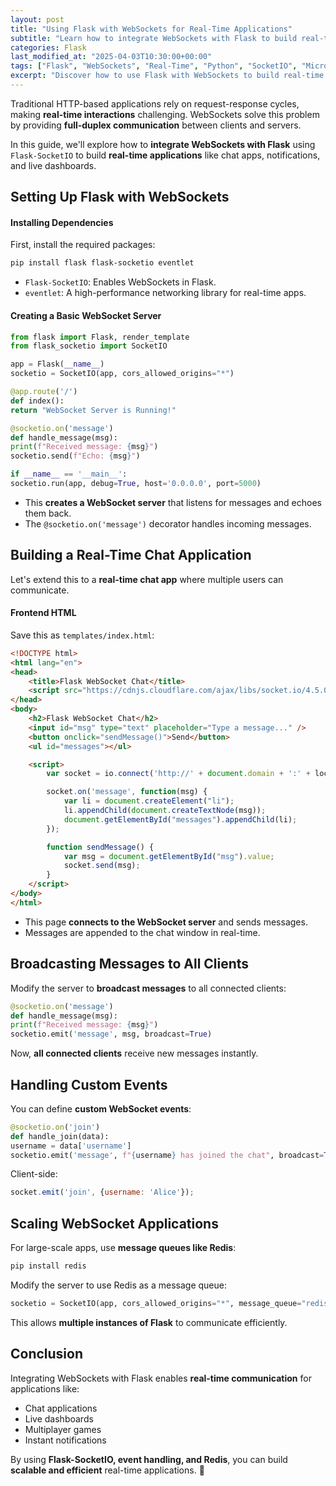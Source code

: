 ```yaml
---
layout: post
title: "Using Flask with WebSockets for Real-Time Applications"
subtitle: "Learn how to integrate WebSockets with Flask to build real-time applications"
categories: Flask
last_modified_at: "2025-04-03T10:30:00+00:00"
tags: ["Flask", "WebSockets", "Real-Time", "Python", "SocketIO", "Microservices"]
excerpt: "Discover how to use Flask with WebSockets to build real-time applications. Learn about Flask-SocketIO, event handling, broadcasting, and performance optimizations."
---
```

Traditional HTTP-based applications rely on request-response cycles, making **real-time interactions** challenging. WebSockets solve this problem by providing **full-duplex communication** between clients and servers.

In this guide, we'll explore how to **integrate WebSockets with Flask** using `Flask-SocketIO` to build **real-time applications** like chat apps, notifications, and live dashboards.

## Setting Up Flask with WebSockets

#### Installing Dependencies

First, install the required packages:

```sh
pip install flask flask-socketio eventlet
```

- `Flask-SocketIO`: Enables WebSockets in Flask.
- `eventlet`: A high-performance networking library for real-time apps.

#### Creating a Basic WebSocket Server

```python
from flask import Flask, render_template
from flask_socketio import SocketIO

app = Flask(__name__)
socketio = SocketIO(app, cors_allowed_origins="*")

@app.route('/')
def index():
return "WebSocket Server is Running!"

@socketio.on('message')
def handle_message(msg):
print(f"Received message: {msg}")
socketio.send(f"Echo: {msg}")

if __name__ == '__main__':
socketio.run(app, debug=True, host='0.0.0.0', port=5000)
```

- This **creates a WebSocket server** that listens for messages and echoes them back.
- The `@socketio.on('message')` decorator handles incoming messages.

## Building a Real-Time Chat Application

Let's extend this to a **real-time chat app** where multiple users can communicate.

#### Frontend HTML

Save this as `templates/index.html`:

```html
<!DOCTYPE html>
<html lang="en">
<head>
    <title>Flask WebSocket Chat</title>
    <script src="https://cdnjs.cloudflare.com/ajax/libs/socket.io/4.5.0/socket.io.js"></script>
</head>
<body>
    <h2>Flask WebSocket Chat</h2>
    <input id="msg" type="text" placeholder="Type a message..." />
    <button onclick="sendMessage()">Send</button>
    <ul id="messages"></ul>

    <script>
        var socket = io.connect('http://' + document.domain + ':' + location.port);

        socket.on('message', function(msg) {
            var li = document.createElement("li");
            li.appendChild(document.createTextNode(msg));
            document.getElementById("messages").appendChild(li);
        });

        function sendMessage() {
            var msg = document.getElementById("msg").value;
            socket.send(msg);
        }
    </script>
</body>
</html>
```  

- This page **connects to the WebSocket server** and sends messages.
- Messages are appended to the chat window in real-time.

## Broadcasting Messages to All Clients

Modify the server to **broadcast messages** to all connected clients:

```python
@socketio.on('message')
def handle_message(msg):
print(f"Received message: {msg}")
socketio.emit('message', msg, broadcast=True)
```

Now, **all connected clients** receive new messages instantly.

## Handling Custom Events

You can define **custom WebSocket events**:

```python
@socketio.on('join')
def handle_join(data):
username = data['username']
socketio.emit('message', f"{username} has joined the chat", broadcast=True)
```

Client-side:

```js
socket.emit('join', {username: 'Alice'});
```

## Scaling WebSocket Applications

For large-scale apps, use **message queues like Redis**:

```sh
pip install redis
```

Modify the server to use Redis as a message queue:

```python
socketio = SocketIO(app, cors_allowed_origins="*", message_queue="redis://")
```

This allows **multiple instances of Flask** to communicate efficiently.

## Conclusion

Integrating WebSockets with Flask enables **real-time communication** for applications like:

- Chat applications
- Live dashboards
- Multiplayer games
- Instant notifications

By using **Flask-SocketIO, event handling, and Redis**, you can build **scalable and efficient** real-time applications. 🚀  

